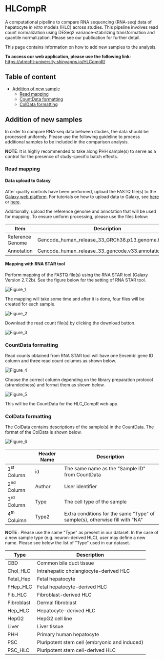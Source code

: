 # HLCompR
A computational pipeline to compare RNA sequencing (RNA-seq) data of hepatocyte *in vitro* models (HLC) across studies. This pipeline involves read count normalization using DESeq2 variance-stabilizing transformation and quantile normalization. Please see our publication for further detail.

This page contains information on how to add new samples to the analysis. 

**To access our web application, please use the following link:** https://utrecht-university.shinyapps.io/HLCompR/

## Table of content
- [Addition of new sample](#addition-of-new-samples)
    - [Read mapping](#Read-mapping)
    - [CountData formatting](#CountData-formatting)
    - [ColData formatting](#ColData-formatting)

## Addition of new samples
In order to compare RNA-seq data between studies, the data should be processed uniformly. Please use the following guideline to process additional samples to be included in the comparison analysis.

**NOTE**: It is highly recommended to take along PHH sample(s) to serve as a control for the presence of study-specific batch effects.

### Read mapping
#### Data upload to Galaxy
After quality controls have been performed, upload the FASTQ file(s) to the [Galaxy web platform](https://usegalaxy.eu/). For tutorials on how to upload data to Galaxy, see [here](https://galaxyproject.org/support/loading-data/) or [here](https://training.galaxyproject.org/training-material/topics/galaxy-interface/tutorials/upload-rules/tutorial.html).

Additionally, upload the reference genome and annotation that will be used for mapping. To ensure uniform processing, please use the files below:

| Item | Description | Link |
| --- | --- | --- |
| Reference Genome | Gencode_human_release_33_GRCh38.p13.genome.fa.gz | [Download](https://ftp.ebi.ac.uk/pub/databases/gencode/Gencode_human/release_33/GRCh38.p13.genome.fa.gz) |
| Annotation | Gencode_human_release_33_gencode.v33.annotation.gtf.gz | [Download](https://github.com/iardisasmita/HLCompR/raw/main/gene_annotation/Gencode_human_release_33_gencode.v33.annotation.gtf.gz)

#### Mapping with RNA STAR tool
Perform mapping of the FASTQ file(s) using the RNA STAR tool (Galaxy Version 2.7.2b). See the figure below for the setting of RNA STAR tool.

![Figure_1](https://github.com/iardisasmita/HLC_CompR/blob/main/Images/fig1.jpg)

The mapping will take some time and after it is done, four files will be created for each sample.

![Figure_2](https://github.com/iardisasmita/HLC_CompR/blob/main/Images/fig2.jpg)

Download the read count file(s) by clicking the download button.

![Figure_3](https://github.com/iardisasmita/HLC_CompR/blob/main/Images/fig3.jpg)

### CountData formatting
Read counts obtained from RNA STAR tool will have one Ensembl gene ID column and three read count columns as shown below.

![Figure_4](https://github.com/iardisasmita/HLC_CompR/blob/main/Images/fig4.jpg)

Choose the correct column depending on the library preparation protocol (strandedness) and format them as shown below.

![Figure_5](https://github.com/iardisasmita/HLC_CompR/blob/main/Images/fig5.jpg)

This will be the CountData for the HLC_CompR web app.

### ColData formatting
The ColData contains descriptions of the sample(s) in the CountData. The format of the ColData is shown below.

![Figure_6](https://github.com/iardisasmita/HLC_CompR/blob/main/Images/fig6.jpg)

| | Header Name | Description |
| --- | --- | --- |
| 1<sup>st</sup> Column | id | The same name as the "Sample ID" from CountData |
| 2<sup>nd</sup> Column | Author | User identifier |
| 3<sup>rd</sup> Column | Type | The cell type of the sample |
| 4<sup>th</sup> Coluimn | Type2 | Extra conditions for the same "Type" of sample(s), otherwise fill with "NA" |

**NOTE** : Please use the same "Type" as present in our dataset. In the case of a new sample type (e.g. neuron-derived HLC), user may define a new name. Please see below the list of "Type" used in our dataset.

| Type | Description |
| --- | --- |
| CBD | Common bile duct tissue |
| Chol_HLC | Intrahepatic cholangiocyte-derived HLC |
| Fetal_Hep | Fetal hepatocyte |
| FHep_HLC | Fetal hepatocyte-derived HLC |
| Fib_HLC | Fibroblast-derived HLC |
| Fibroblast | Dermal fibroblast |
| Hep_HLC | Hepatocyte-derived HLC |
| HepG2 | HepG2 cell line |
| Liver | Liver tissue |
| PHH | Primary human hepatocyte |
| PSC | Pluripotent stem cell (embryonic and induced) |
| PSC_HLC | Pluripotent stem cell-derived HLC |
